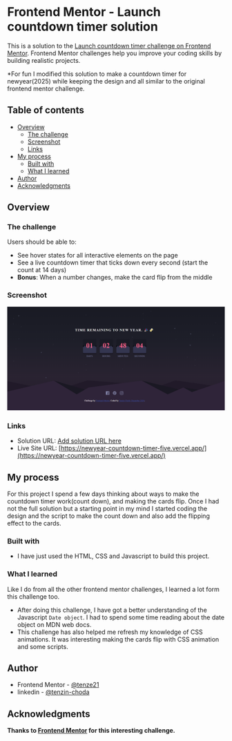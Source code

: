 # Frontend Mentor - Launch countdown timer solution

This is a solution to the [Launch countdown timer challenge on Frontend Mentor](https://www.frontendmentor.io/challenges/launch-countdown-timer-N0XkGfyz-). Frontend Mentor challenges help you improve your coding skills by building realistic projects. 

*For fun I modified this solution to make a countdown timer for newyear(2025) while keeping the design and all similar to the original frontend mentor challenge.

## Table of contents

- [Overview](#overview)
  - [The challenge](#the-challenge)
  - [Screenshot](#screenshot)
  - [Links](#links)
- [My process](#my-process)
  - [Built with](#built-with)
  - [What I learned](#what-i-learned)
- [Author](#author)
- [Acknowledgments](#acknowledgments)

## Overview

### The challenge

Users should be able to:

- See hover states for all interactive elements on the page
- See a live countdown timer that ticks down every second (start the count at 14 days)
- **Bonus**: When a number changes, make the card flip from the middle

### Screenshot

![](./images/screenshot.png)

### Links

- Solution URL: [Add solution URL here](https://www.frontendmentor.io/solutions/launch-down-timer-modified-to-new-year-count-down-bjTfC0V6Nv)
- Live Site URL: [https://newyear-countdown-timer-five.vercel.app/](https://newyear-countdown-timer-five.vercel.app/)

## My process
For this project I spend a few days thinking about ways to make the countdown timer work(count down), and making the cards flip. Once I had not the full solution but a starting point in my mind I started coding the design and the script to make the count down and also add the flipping effect to the cards.

### Built with

- I have just used the HTML, CSS and Javascript to build this project.

### What I learned

Like I do from all the other frontend mentor challenges, I learned a lot form this challenge too.
- After doing this challenge, I have got a better understanding of the Javascript `Date object`. I had to spend some time reading about the date object on MDN web docs.
- This challenge has also helped me refresh my knowledge of CSS animations. It was interesting making the cards flip with CSS animation and some scripts. 

## Author

- Frontend Mentor - [@tenze21](https://www.frontendmentor.io/profile/tenze21)
- linkedin - [@tenzin-choda](https://www.linkedin.com/in/tenzin-choda-8497b8307?utm_source=share&utm_campaign=share_via&utm_content=profile&utm_medium)

## Acknowledgments

**Thanks to [**Frontend Mentor**](https://www.frontendmentor.io) for this interesting challenge.**
